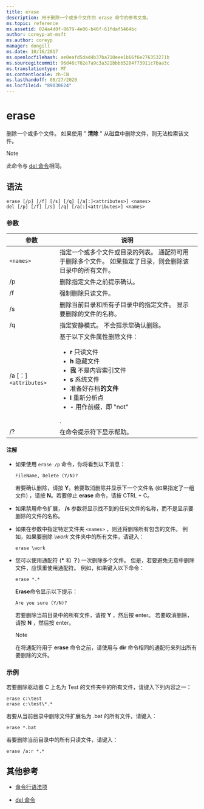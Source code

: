 ```yaml
---
title: erase
description: 用于删除一个或多个文件的 erase 命令的参考文章。
ms.topic: reference
ms.assetid: 024a4d0f-8679-4e06-b46f-61fdaf5464bc
author: coreyp-at-msft
ms.author: coreyp
manager: dongill
ms.date: 10/16/2017
ms.openlocfilehash: ae0eafd5dad4b37ba710eee1b66f6e276353271b
ms.sourcegitcommit: 96d46c702e7a9c3a321bbbb5284f73911c7baa3c
ms.translationtype: MT
ms.contentlocale: zh-CN
ms.lasthandoff: 08/27/2020
ms.locfileid: "89030624"
---
```

# <a name="erase"></a>erase

删除一个或多个文件。 如果使用 " **清除** " 从磁盘中删除文件，则无法检索该文件。

> [!NOTE]
> 此命令与 [del 命令](del.md)相同。


## <a name="syntax"></a>语法

```
erase [/p] [/f] [/s] [/q] [/a[:]<attributes>] <names>
del [/p] [/f] [/s] [/q] [/a[:]<attributes>] <names>
```

### <a name="parameters"></a>参数

| 参数 | 说明 |
| --------- | ----------- |
| `<names>` | 指定一个或多个文件或目录的列表。 通配符可用于删除多个文件。 如果指定了目录，则会删除该目录中的所有文件。 |
| /p | 删除指定文件之前提示确认。 |
| /f | 强制删除只读文件。 |
| /s | 删除当前目录和所有子目录中的指定文件。 显示要删除的文件的名称。 |
| /q | 指定安静模式。 不会提示您确认删除。 |
| /a [：]`<attributes>` | 基于以下文件属性删除文件：<ul><li>**r** 只读文件</li><li>**h** 隐藏文件</li><li>**我** 不是内容索引文件</li><li>**s** 系统文件</li><li>准备好存档**的文件**</li><li>**l** 重新分析点</li><li>**-** 用作前缀，即 "not"</li></ul>. |
| /? | 在命令提示符下显示帮助。 |

#### <a name="remarks"></a>注解

- 如果使用 `erase /p` 命令，你将看到以下消息：

    `FileName, Delete (Y/N)?`

    若要确认删除，请按 **Y**。若要取消删除并显示下一个文件名 (如果指定了一组文件) ，请按 **N**。若要停止 **erase** 命令，请按 CTRL + C。

- 如果禁用命令扩展， **/s** 参数将显示找不到的任何文件的名称，而不是显示要删除的文件的名称。

- 如果在参数中指定特定文件夹 `<names>` ，则还将删除所有包含的文件。 例如，如果要删除 *\work* 文件夹中的所有文件，请键入：

  ```
  erase \work
  ```

- 您可以使用通配符 (**&#42;** 和 **？**) 一次删除多个文件。 但是，若要避免无意中删除文件，应慎重使用通配符。 例如，如果键入以下命令：

  ```
  erase *.*
  ```

  **Erase**命令显示以下提示：

  `Are you sure (Y/N)?`

  若要删除当前目录中的所有文件，请按 **Y** ，然后按 enter。 若要取消删除，请按 **N** ，然后按 enter。

  > [!NOTE]
  > 在将通配符用于 **erase** 命令之前，请使用与 **dir** 命令相同的通配符来列出所有要删除的文件。

### <a name="examples"></a>示例

若要删除驱动器 C 上名为 Test 的文件夹中的所有文件，请键入下列内容之一：

```
erase c:\test
erase c:\test\*.*
```

若要从当前目录中删除文件扩展名为 .bat 的所有文件，请键入：

```
erase *.bat
```

若要删除当前目录中的所有只读文件，请键入：

```
erase /a:r *.*
```

## <a name="additional-references"></a>其他参考

- [命令行语法项](command-line-syntax-key.md)

- [del 命令](del.md)